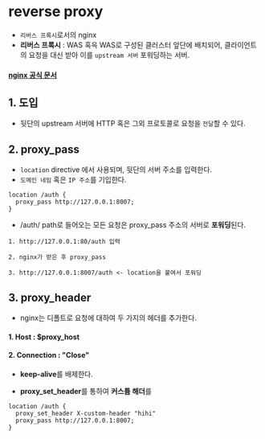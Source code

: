

# reverse proxy  

* `리버스 프록시`로서의 nginx  
* **리버스 프록시** : WAS 혹윽 WAS로 구성된 클러스터 앞단에 배치되어, 클라이언트의 요청을 대신 받아 이를 `upstream 서버` 포워딩하는 서버.  

#### [nginx 공식 문서](https://docs.nginx.com/nginx/admin-guide/web-server/reverse-proxy/)  

## 1. 도입  

* 뒷단의 upstream 서버에 HTTP 혹은 그외 프로토콜로 요청을 `전달`할 수 있다.  

## 2. proxy_pass  
* `location` directive 에서 사용되며, 뒷단의 서버 주소를 입력한다.  
* `도메인 네임` 혹은 `IP 주소`를 기입한다.  

```
location /auth {
  proxy_pass http://127.0.0.1:8007;
}
```
* /auth/ path로 들어오는 모든 요청은 proxy_pass 주소의 서버로 **포워딩**된다.  

```
1. http://127.0.0.1:80/auth 입력

2. nginx가 받은 후 proxy_pass

3. http://127.0.0.1:8007/auth <- location을 붙여서 포워딩
```

## 3. proxy_header  

* nginx는 디폴트로 요청에 대하여 두 가지의 헤더를 추가한다.  

#### 1. Host : $proxy_host  
#### 2. Connection : "Close"  
* **keep-alive**를 배제한다.  

* **proxy_set_header**를 통하여 **커스튬 해더**를 
```
location /auth {
  proxy_set_header X-custom-header "hihi"
  proxy_pass http://127.0.0.1:8007;
}
```













